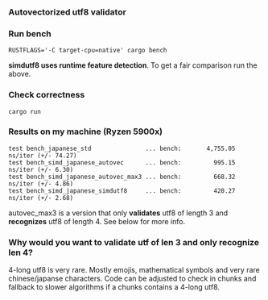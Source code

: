 ### Autovectorized utf8 validator



### Run bench
```
RUSTFLAGS='-C target-cpu=native' cargo bench
```
**simdutf8 uses runtime feature detection**. To get a fair comparison run the above.

### Check correctness
```
cargo run
```

### Results on my machine (Ryzen 5900x)
```
test bench_japanese_std               ... bench:       4,755.05 ns/iter (+/- 74.27)
test bench_simd_japanese_autovec      ... bench:         995.15 ns/iter (+/- 6.30)
test bench_simd_japanese_autovec_max3 ... bench:         668.32 ns/iter (+/- 4.86)
test bench_simd_japanese_simdutf8     ... bench:         420.27 ns/iter (+/- 2.68)
```

autovec_max3 is a version that only **validates** utf8 of length 3 and **recognizes** utf8 of length 4. See below for more info.


### Why would you want to validate utf of len 3 and only recognize len 4?

4-long utf8 is very rare. Mostly emojis, mathematical symbols and very rare chinese/japanse characters. Code can be adjusted to check in chunks and fallback to slower algorithms if a chunks contains a 4-long utf8. 